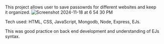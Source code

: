 
This project allows user to save passowrds for different websites and keep it organized.
![Screenshot 2024-11-18 at 6 54 30 PM](https://github.com/user-attachments/assets/f33900c4-a05c-488e-9c43-c298ce5cf8ac)



Tech used: HTML, CSS, JavaScript, Mongodb, Node, Express, EJs.


This was good practice on back end development and understanding of EJs syntax.

